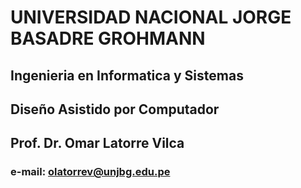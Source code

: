 # UNIVERSIDAD NACIONAL JORGE BASADRE GROHMANN
## Ingenieria en Informatica y Sistemas
## Diseño Asistido por Computador
## Prof. Dr. Omar Latorre Vilca
### e-mail: olatorrev@unjbg.edu.pe

